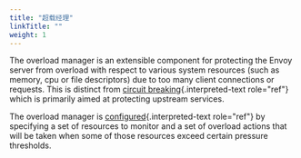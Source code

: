 ```yaml
---
title: "超载经理"
linkTitle: ""
weight: 1
---
```


The overload manager is an extensible component for protecting the Envoy
server from overload with respect to various system resources (such as
memory, cpu or file descriptors) due to too many client connections or
requests. This is distinct from
[circuit breaking](arch_overview_circuit_break){.interpreted-text
role="ref"} which is primarily aimed at protecting upstream services.

The overload manager is
[configured](config_overload_manager){.interpreted-text role="ref"} by
specifying a set of resources to monitor and a set of overload actions
that will be taken when some of those resources exceed certain pressure
thresholds.
